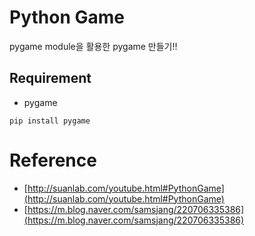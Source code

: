 # Python Game

pygame module을 활용한 pygame 만들기!!

## Requirement
- pygame

```
pip install pygame
```

# Reference
- [http://suanlab.com/youtube.html#PythonGame](http://suanlab.com/youtube.html#PythonGame)
- [https://m.blog.naver.com/samsjang/220706335386](https://m.blog.naver.com/samsjang/220706335386)
